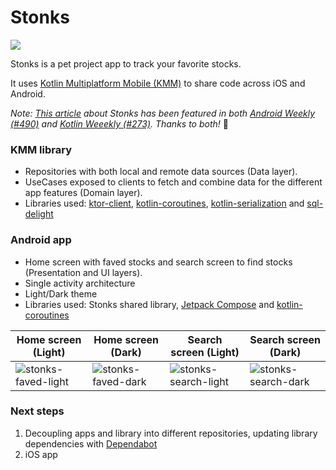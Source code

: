 # Stonks

[<img src="https://androidweekly.net/issues/issue-490/badge"/>](https://androidweekly.net/issues/issue-490)

Stonks is a pet project app to track your favorite stocks.

It uses [Kotlin Multiplatform Mobile (KMM)](https://kotlinlang.org/docs/kmm-overview.html) to share code across iOS and Android. 

*Note: [This article](https://www.rafagarcia.dev/development/architecting-mobile-apps-with-kotlin-multiplatform/) about Stonks has been featured in both [Android Weekly (#490)](https://androidweekly.net/issues/issue-490) and [Kotlin Weeekly (#273)](https://mailchi.mp/kotlinweekly/kotlin-weekly-273). Thanks to both!* 🙏

### KMM library
- Repositories with both local and remote data sources (Data layer).
- UseCases exposed to clients to fetch and combine data for the different app features (Domain layer). 
- Libraries used: [ktor-client](https://ktor.io/docs/client.html), [kotlin-coroutines](https://kotlinlang.org/docs/coroutines-overview.html), [kotlin-serialization](https://github.com/Kotlin/kotlinx.serialization) and [sql-delight](https://github.com/cashapp/sqldelight)


### Android app
- Home screen with faved stocks and search screen to find stocks (Presentation and UI layers).
- Single activity architecture 
- Light/Dark theme
- Libraries used: Stonks shared library, [Jetpack Compose](https://developer.android.com/jetpack/compose) and [kotlin-coroutines](https://kotlinlang.org/docs/coroutines-overview.html)

| Home screen (Light)      | Home screen (Dark)  | Search screen (Light)      | Search screen (Dark)  |
| ----------- | ----------- | ----------- | ----------- |
| ![stonks-faved-light](https://user-images.githubusercontent.com/6362660/137635185-bc350637-321b-4bef-b656-caa726173689.png)|![stonks-faved-dark](https://user-images.githubusercontent.com/6362660/137635127-0dee3cc9-7924-46e1-914c-0a09fed09c3f.png)| ![stonks-search-light](https://user-images.githubusercontent.com/6362660/137635188-363b6dab-b3ec-4179-a544-309daee5549b.png) |![stonks-search-dark](https://user-images.githubusercontent.com/6362660/137635129-6912cc77-f4f1-4c18-82d2-89332064ff2a.png)

### Next steps
1. Decoupling apps and library into different repositories, updating library dependencies with [Dependabot](https://dependabot.com/)
2. iOS app

